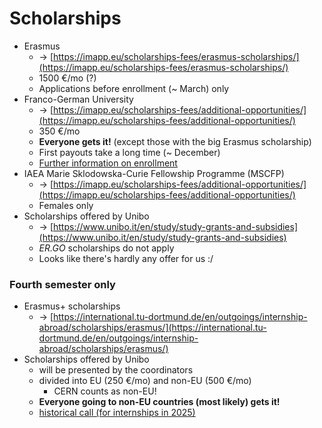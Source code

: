 # Scholarships

* Erasmus
  * → [https://imapp.eu/scholarships-fees/erasmus-scholarships/](https://imapp.eu/scholarships-fees/erasmus-scholarships/)
  * 1500 €/mo (?)
  * Applications before enrollment (\~ March) only
* Franco-German University
  * → [https://imapp.eu/scholarships-fees/additional-opportunities/](https://imapp.eu/scholarships-fees/additional-opportunities/)
  * 350 €/mo
  * **Everyone gets it!** (except those with the big Erasmus scholarship)
  * First payouts take a long time (\~ December)
  * [Further information on enrollment](enrollment-at-the-franco-german-university.md)
* IAEA Marie Sklodowska-Curie Fellowship Programme (MSCFP)
  * → [https://imapp.eu/scholarships-fees/additional-opportunities/](https://imapp.eu/scholarships-fees/additional-opportunities/)
  * Females only
* Scholarships offered by Unibo
  * → [https://www.unibo.it/en/study/study-grants-and-subsidies](https://www.unibo.it/en/study/study-grants-and-subsidies)
  * _ER.GO_ scholarships do not apply
  * Looks like there's hardly any offer for us :/

### Fourth semester only

* Erasmus+ scholarships
  * → [https://international.tu-dortmund.de/en/outgoings/internship-abroad/scholarships/erasmus/](https://international.tu-dortmund.de/en/outgoings/internship-abroad/scholarships/erasmus/)
* Scholarships offered by Unibo
  * will be presented by the coordinators
  * divided into EU (250 €/mo) and non-EU (500 €/mo)
    * CERN counts as non-EU!
  * **Everyone going to non-EU countries (most likely) gets it!**
  * [historical call (for internships in 2025)](https://bandi.unibo.it/s/aform5/bando-per-l-erogazione-di-borse-per-la-preparazione-all-estero-della-tesi-di-laurea-magistrale-chim-2024-25)
